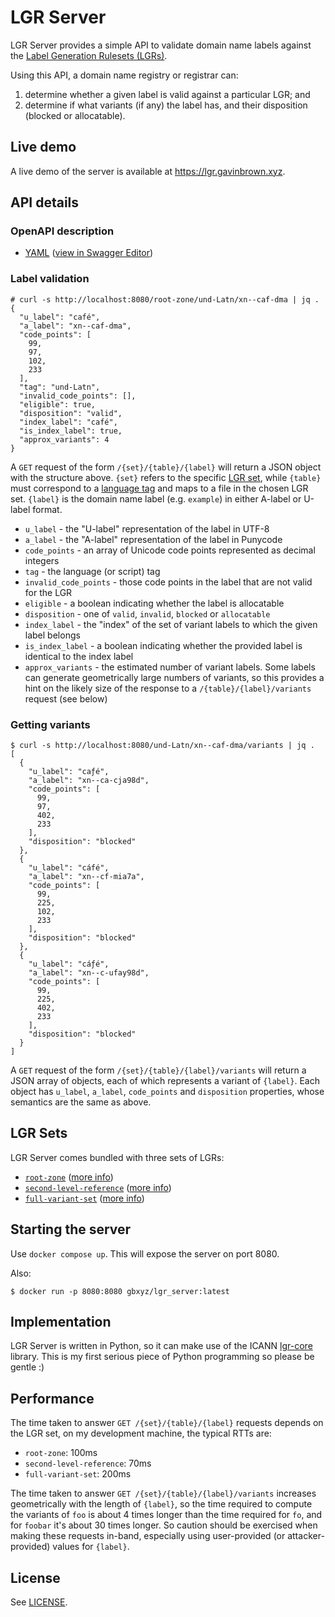 # LGR Server

LGR Server provides a simple API to validate domain name labels against the [Label Generation Rulesets (LGRs)](https://www.rfc-editor.org/rfc/rfc8228.html).

Using this API, a domain name registry or registrar can:

1. determine whether a given label is valid against a particular LGR; and
2. determine if what variants (if any) the label has, and their disposition (blocked or allocatable).

## Live demo

A live demo of the server is available at <https://lgr.gavinbrown.xyz>.

## API details

### OpenAPI description

* [YAML](openapi.yaml) ([view in Swagger Editor](https://editor-next.swagger.io/?url=https://raw.githubusercontent.com/gbxyz/lgr_server/refs/heads/main/openapi.yaml))

### Label validation

```
# curl -s http://localhost:8080/root-zone/und-Latn/xn--caf-dma | jq .
{
  "u_label": "café",
  "a_label": "xn--caf-dma",
  "code_points": [
    99,
    97,
    102,
    233
  ],
  "tag": "und-Latn",
  "invalid_code_points": [],
  "eligible": true,
  "disposition": "valid",
  "index_label": "café",
  "is_index_label": true,
  "approx_variants": 4
}
```

A `GET` request of the form `/{set}/{table}/{label}` will return a JSON object with the structure above. `{set}` refers to the specific [LGR set](lgrs/), while `{table}` must correspond to a [language tag](https://datatracker.ietf.org/doc/html/rfc5646) and maps to a file in the chosen LGR set. `{label}` is the domain name label (e.g. `example`) in either A-label or U-label format.

* `u_label` - the "U-label" representation of the label in UTF-8
* `a_label` - the "A-label" representation of the label in Punycode
* `code_points` - an array of Unicode code points represented as decimal integers
* `tag` - the language (or script) tag
* `invalid_code_points` - those code points in the label that are not valid for the LGR
* `eligible` - a boolean indicating whether the label is allocatable
* `disposition` - one of `valid`, `invalid`, `blocked` or `allocatable`
* `index_label` - the "index" of the set of variant labels to which the given label belongs
* `is_index_label` - a boolean indicating whether the provided label is identical to the index label
* `approx_variants` - the estimated number of variant labels. Some labels can generate geometrically large numbers of variants, so this provides a hint on the likely size of the response to a `/{table}/{label}/variants` request (see below)

### Getting variants

```
$ curl -s http://localhost:8080/und-Latn/xn--caf-dma/variants | jq .
[
  {
    "u_label": "caƒé",
    "a_label": "xn--ca-cja98d",
    "code_points": [
      99,
      97,
      402,
      233
    ],
    "disposition": "blocked"
  },
  {
    "u_label": "cáfé",
    "a_label": "xn--cf-mia7a",
    "code_points": [
      99,
      225,
      102,
      233
    ],
    "disposition": "blocked"
  },
  {
    "u_label": "cáƒé",
    "a_label": "xn--c-ufay98d",
    "code_points": [
      99,
      225,
      402,
      233
    ],
    "disposition": "blocked"
  }
]
```

A `GET` request of the form `/{set}/{table}/{label}/variants` will return a JSON array of objects, each of which represents a variant of `{label}`. Each object has `u_label`, `a_label`, `code_points` and `disposition` properties, whose semantics are the same as above.

## LGR Sets

LGR Server comes bundled with three sets of LGRs:

* [`root-zone`](lgrs/root-zone) ([more info](https://www.icann.org/resources/pages/root-zone-lgr-2015-06-21-en))
* [`second-level-reference`](lgrs/second-level-reference) ([more info](https://www.icann.org/en/contracted-parties/registry-operators/second-level-reference-label-generation-rules-21-06-2015-en))
* [`full-variant-set`](lgrs/full-variant-set) ([more info](https://newgtldprogram.icann.org/en/application-rounds/round2/rsp/full-variant-set-lgrs))

## Starting the server

Use `docker compose up`. This will expose the server on port 8080.

Also:

```
$ docker run -p 8080:8080 gbxyz/lgr_server:latest
```

## Implementation

LGR Server is written in Python, so it can make use of the ICANN [lgr-core](https://github.com/icann/lgr-core) library. This is my first serious piece of Python programming so please be gentle :)

## Performance

The time taken to answer `GET /{set}/{table}/{label}` requests depends on the LGR set, on my development machine, the typical RTTs are:

* `root-zone`: 100ms
* `second-level-reference`: 70ms
* `full-variant-set`: 200ms

The time taken to answer `GET /{set}/{table}/{label}/variants` increases geometrically with the length of `{label}`, so the time required to compute the variants of `foo` is about 4 times longer than the time required for `fo`, and for `foobar` it's about 30 times longer. So caution should be exercised when making these requests in-band, especially using user-provided (or attacker-provided) values for `{label}`.

## License

See [LICENSE](LICENSE).
